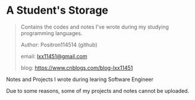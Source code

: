 # A Student's Storage

> Contains the codes and notes I've wrote during my studying programming languages.
>
> Author: Positron114514 (github)
>
> email: lxx11451@gmail.com
>
> blog: https://www.cnblogs.com/blog-lxx11451



Notes and Projects I wrote during learing Software Engineer



Due to some reasons, some of my projects and notes cannot be uploaded.
